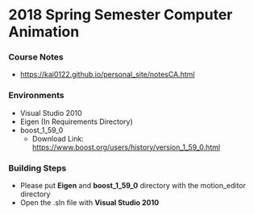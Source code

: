# 2018 Spring Semester Computer Animation
### Course Notes
* https://kai0122.github.io/personal_site/notesCA.html
### Environments
* Visual Studio 2010
* Eigen (In Requirements Directory)
* boost_1_59_0
	* Download Link: https://www.boost.org/users/history/version_1_59_0.html
### Building Steps
* Please put **Eigen** and **boost_1_59_0** directory with the motion_editor directory
* Open the .sln file with **Visual Studio 2010**

